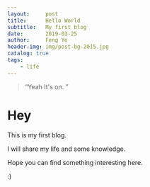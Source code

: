 ```yaml
---
layout:     post
title:      Hello World
subtitle:   My first blog
date:       2019-03-25
author:     Feng Ye
header-img: img/post-bg-2015.jpg
catalog: true
tags:
    - life
---
```


> “Yeah It's on. ”
# Hey
This is my first blog.

I will share my life and some knowledge.

Hope you can find something interesting here.

:)









 


